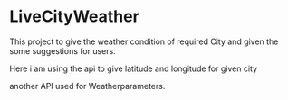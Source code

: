 # LiveCityWeather

This project to give the weather condition of required City and given the some suggestions for users.

Here i am using the api to give latitude and longitude for given city

another API used for Weatherparameters.

